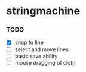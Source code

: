 # stringmachine

### TODO

- [x] snap to line
- [ ] select and move lines
- [ ] basic save ability
- [ ] mouse dragging of cloth
